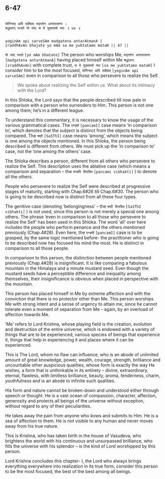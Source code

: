 ## 6-47

<a name='_47'></a>

```shloka-sa

योगिनाम् अपि सर्वेषाम् मद्गतेन अन्तरात्मना ।
श्रद्धावान् भजते यो माम् स मे युक्ततमो मतः ॥ ४७ ॥

```
```shloka-sa-hk

yoginAm api sarveSAm madgatena antarAtmanA |
zraddhAvAn bhajate yo mAm sa me yuktatamo mataH || 47 ||

```
`यो माम् भतते` `[yo mAm bhatate]` The person who worships Me, `मद्गतेन अन्तरात्मना` `[madgatena antarAtmanA]` having placed himself within Me `श्रद्धावान्` `[zraddhAvAn]` with complete trust, `स मे युक्ततमो मतः` `[sa me yuktatamo mataH]` I consider him to be the most focused, `योगिनाम् अपि सर्वेषाम्` `[yoginAm api sarveSAm]` even in comparison to all those who persevere to realize the Self.


<a name='applnote_115'></a>
> We spoke about realizing the Self within us. What about its intimacy with the Lord?



In this Shloka, the Lord says that the people described till now pale in comparison with a person who surrenders to Him. This person is not one among them; he’s in a different league.

To understand this commentary, it is necessary to know the usage of the various grammatical cases. The 
`पन्चमी` `[pancamI]`
 case means ‘in comparison to’, which denotes that the subject is distinct from the objects being compared. The 
`षष्ठी` `[SaSThI]`
 case means ‘among’, which means the subject is one among the objects mentioned. In this Shloka, the person being described is different from others. We must pick up the ‘in comparison to’ case, not the ‘one among the others’ case.

The Shloka describes a person, different from all others who persevere to realize the Self. This description uses the ablative case (which means a comparison and separation – the 
`पन्चमि विभक्ति` `[pancami vibhakti]`
) to denote all the others. 

People who persevere to realize the Self were described at progressive stages of maturity, starting with Chap.6#26 till Chap.6#30. The person who is going to be described now is distinct from all these four types. 

The genitive case (denoting ‘belongingness’ – the 
`षष्ठी विभक्ति` `[SaSThI vibhakti]`
) is not used, since this person is not merely a special one among others. The phrase ‘even in comparison to all those who persevere to realize the Self’ has been used in this Shloka. The word ‘all’ over here includes the people who perform penance and the others mentioned previously (Chap.4#28). Even here, the 
`पन्चमी` `[pancamI]`
 case is to be grasped, by the same logic mentioned before- the practitioner who is going to be described now has focused his mind the most. He is distinct in comparison to all those people.

In comparison to this person, the distinction between people mentioned previously (Chap.4#28) is insignificant. It is like comparing a fabulous mountain in the Himalaya and a minute mustard seed. Even though the mustard seeds have a perceptible difference and inequality among themselves, their insignificance is obvious when placed in perspective with the mountain.

This person has placed himself in Me by extreme affection and with the conviction that there is no protector other than Me. This person worships Me with strong intent and a sense of urgency to attain me, since he cannot tolerate even a moment of separation from Me – again, by an overload of affection towards Me. 

‘Me’ refers to Lord Krishna, whose playing field is the creation, evolution and destruction of the entire universe, which is endowed with a variety of things that are to be experienced, various species of beings that experience it, things that help in experiencing it and places where it can be experienced. 

This is The Lord, whom no flaw can influence, who is an abode of unlimited amount of great knowledge, power, wealth, courage, strength, brilliance and uncountable other auspicious qualities, whose form is exactly the way He wishes, a form that is unthinkable in its entirety – divine, extraordinary, eternal, flawless, with limitless brilliance, beauty, aroma, tenderness, charm, youthfulness and is an abode to infinite such qualities. 

His form and nature cannot be broken-down and understood either through speech or thought. He is a vast ocean of compassion, character, affection, generosity and protects all beings of the universe without exception, without regard to any of their peculiarities. 

He takes away the pain from anyone who bows and submits to Him. He is a sea of affection to them. He is not visible to any human and never moves away from his true nature. 

This is Krishna, who has taken birth in the house of Vasudeva, who brightens the world with his continuous and unsurpassed brilliance, who fills the universe with his splendor – is the kind of Lord worshipped by this person.

Lord Krishna concludes this chapter- I, the Lord who always brings everything everywhere into realization in its true form, consider this person to be the most focused, the best of the best among all beings.


